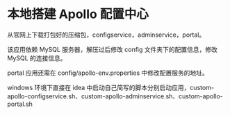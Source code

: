 # 本地搭建 Apollo 配置中心

从官网上下载打包好的压缩包，configservice，adminservice，portal。

该应用依赖 MySQL 服务器，解压过后修改 config 文件夹下的配置信息，修改 MySQL 的连接信息。

portal 应用还需在 config/apollo-env.properties 中修改配置服务的地址。

windows 环境下直接在 idea 中启动自己简写的脚本分别启动应用，custom-apollo-configservice.sh、custom-apollo-adminservice.sh、custom-apollo-portal.sh